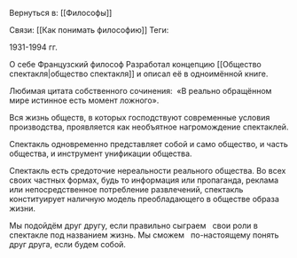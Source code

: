 Вернуться в: [[Философы]]

Связи:
[[Как понимать философию]]
Теги: 

1931-1994 гг.

О себе
Французский философ
Разработал концепцию [[Общество спектакля|общество спектакля]] и описал её в одноимённой книге. 

Любимая цитата собственного сочинения:  «В реально обращённом мире истинное есть момент ложного».

Вся жизнь обществ, в которых господствуют современные условия производства, проявляется как необъятное нагромождение спектаклей. 

Спектакль одновременно представляет собой и само общество, и часть общества, и инструмент унификации общества.

Спектакль есть средоточие нереальности реального общества. Во всех своих частных формах, будь то информация или пропаганда, реклама или непосредственное потребление развлечений, спектакль конституирует наличную модель преобладающего в обществе образа жизни.

Мы подойдём друг другу, если правильно сыграем   свои роли в спектакле под названием жизнь. Мы сможем   по-настоящему понять друг друга, если будем собой.